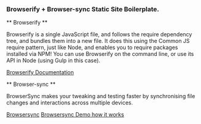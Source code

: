### Browserify + Browser-sync Static Site Boilerplate.


** Browserify **

Browserify is a single JavaScript file, and follows the require dependency tree, and bundles them into a new file. It does this using the Common JS require pattern, just like Node, and enables you to require packages installed via NPM! You can use Browserify on the command line, or use its API in Node (using Gulp in this case).

[Browserify Documentation](http://browserify.org/)

** Browser-sync **

BrowserSync makes your tweaking and testing faster by synchronising file changes and interactions across multiple devices.

[Browsersync](https://www.browsersync.io/)
[Browsersync Demo how it works](http://damonbauer.me/browsersync/)